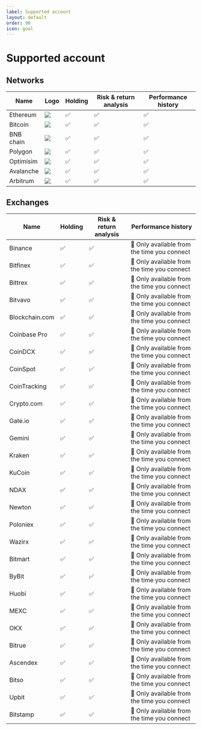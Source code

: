 ```yaml
---
label: Supported account
layout: default
order: 90
icon: goal
---
```


# Supported account

## Networks

| Name      | Logo                          | Holding | Risk & return analysis | Performance history |
| --------- | ----------------------------- | ------- | ---------------------- | ------------------- |
| Ethereum  | ![](/img/chains/ethereum.png) | ✅      | ✅                     | ✅                  |
| Bitcoin   | ![](/img/chains/bitcoin.png)  | ✅      | ✅                     | ✅                  |
| BNB chain | ![](/img/chains/bnb.png)      | ✅      | ✅                     | ✅                  |
| Polygon   | ![](/img/chains/matic.png)    | ✅      | ✅                     | ✅                  |
| Optimisim | ![](/img/chains/optimism.png) | ✅      | ✅                     | ✅                  |
| Avalanche | ![](/img/chains/avax.png)     | ✅      | ✅                     | ✅                  |
| Arbitrum  | ![](/img/chains/arbitrum.png) | ✅      | ✅                     | ✅                  |

## Exchanges

| Name           | Holding | Risk & return analysis | Performance history                         |
| -------------- | ------- | ---------------------- | ------------------------------------------- |
| Binance        | ✅      | ✅                     | 🚧 Only available from the time you connect |
| Bitfinex       | ✅      | ✅                     | 🚧 Only available from the time you connect |
| Bittrex        | ✅      | ✅                     | 🚧 Only available from the time you connect |
| Bitvavo        | ✅      | ✅                     | 🚧 Only available from the time you connect |
| Blockchain.com | ✅      | ✅                     | 🚧 Only available from the time you connect |
| Coinbase Pro   | ✅      | ✅                     | 🚧 Only available from the time you connect |
| CoinDCX        | ✅      | ✅                     | 🚧 Only available from the time you connect |
| CoinSpot       | ✅      | ✅                     | 🚧 Only available from the time you connect |
| CoinTracking   | ✅      | ✅                     | 🚧 Only available from the time you connect |
| Crypto.com     | ✅      | ✅                     | 🚧 Only available from the time you connect |
| Gate.io        | ✅      | ✅                     | 🚧 Only available from the time you connect |
| Gemini         | ✅      | ✅                     | 🚧 Only available from the time you connect |
| Kraken         | ✅      | ✅                     | 🚧 Only available from the time you connect |
| KuCoin         | ✅      | ✅                     | 🚧 Only available from the time you connect |
| NDAX           | ✅      | ✅                     | 🚧 Only available from the time you connect |
| Newton         | ✅      | ✅                     | 🚧 Only available from the time you connect |
| Poloniex       | ✅      | ✅                     | 🚧 Only available from the time you connect |
| Wazirx         | ✅      | ✅                     | 🚧 Only available from the time you connect |
| Bitmart        | ✅      | ✅                     | 🚧 Only available from the time you connect |
| ByBit          | ✅      | ✅                     | 🚧 Only available from the time you connect |
| Huobi          | ✅      | ✅                     | 🚧 Only available from the time you connect |
| MEXC           | ✅      | ✅                     | 🚧 Only available from the time you connect |
| OKX            | ✅      | ✅                     | 🚧 Only available from the time you connect |
| Bitrue         | ✅      | ✅                     | 🚧 Only available from the time you connect |
| Ascendex       | ✅      | ✅                     | 🚧 Only available from the time you connect |
| Bitso          | ✅      | ✅                     | 🚧 Only available from the time you connect |
| Upbit          | ✅      | ✅                     | 🚧 Only available from the time you connect |
| Bitstamp       | ✅      | ✅                     | 🚧 Only available from the time you connect |
